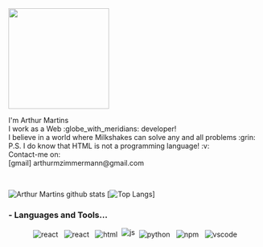 <img src="https://media.giphy.com/media/ASd0Ukj0y3qMM/giphy.gif" width="200px"/>
<p>
    I'm Arthur Martins 
    <br>
    I work as a Web :globe_with_meridians: developer!
    <br>
    I believe in a world where Milkshakes can solve any and all problems :grin:
    <br>
    P.S. I do know that HTML is not a programming language! :v: 
     <br>
    Contact-me on: <br>
    [gmail] arthurmzimmermann@gmail.com
</p>
<br>
  
  ![Arthur Martins github stats](https://github-readme-stats.vercel.app/api?username=arthurmartiins&show_icons=true&theme=radical)
  [![Top Langs](https://github-readme-stats.vercel.app/api/top-langs/?username=arthurmartiins&langs_count=8)]


### - Languages and Tools...

<p align="center">
  <img src="https://github.com/Quadrified/Quadrified/blob/master/assets/svg/dev/frameworks/react.svg" alt="react" style="vertical-align:top; margin:4px">
  <img src="https://github.com/Quadrified/Quadrified/blob/master/assets/svg/dev/frameworks/%20reactnative.svg" alt="react" style="vertical-align:top; margin:4px">
  <img src="https://github.com/Quadrified/Quadrified/blob/master/assets/svg/dev/languages/html.svg" alt="html" style="vertical-align:top; margin:4px">
  <img src="https://img.icons8.com/color/48/000000/javascript--v1.png" alt="js"/>
  <img src="https://github.com/Quadrified/Quadrified/blob/master/assets/svg/dev/languages/python.svg" alt="python" style="vertical-align:top; margin:4px">
  <img src="https://github.com/Quadrified/Quadrified/blob/master/assets/svg/dev/services/npm.svg" alt="npm" style="vertical-align:top; margin:4px">
  <img src="https://github.com/Quadrified/Quadrified/blob/master/assets/svg/dev/tools/visualstudio_code.svg" alt="vscode" style="vertical-align:top; margin:4px">

</p>


